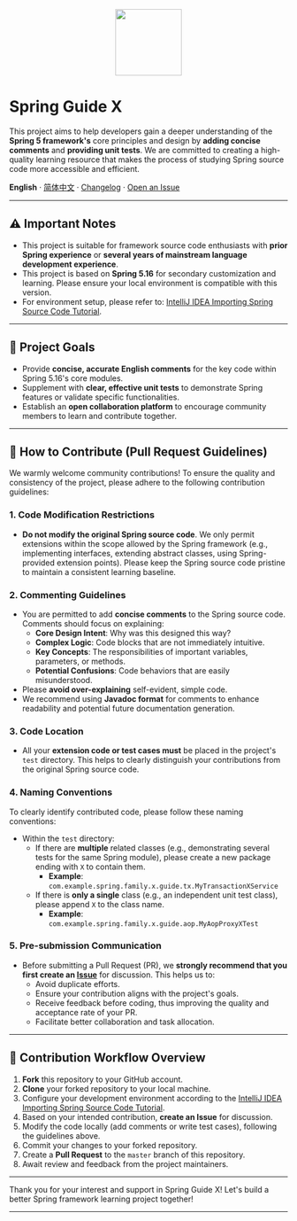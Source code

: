 <div align="center"><a name="readme-top"></a>

<img height="120" src="https://github.com/jasperyou/spring-guide-x/blob/master/Spring_Framework_Logo_2018.svg.png">
</div>

# Spring Guide X

This project aims to help developers gain a deeper understanding of the **Spring 5 framework's** core principles and design by **adding concise comments** and **providing unit tests**. We are committed to creating a high-quality learning resource that makes the process of studying Spring source code more accessible and efficient.

**English** · [简体中文](./README.md) · [Changelog](./CHANGELOG.md) · [Open an Issue](https://github.com/jasperyou/spring-guide-x/issues/new)

-----

## ⚠️ Important Notes

  * This project is suitable for framework source code enthusiasts with **prior Spring experience** or **several years of mainstream language development experience**.
  * This project is based on **Spring 5.16** for secondary customization and learning. Please ensure your local environment is compatible with this version.
  * For environment setup, please refer to: [IntelliJ IDEA Importing Spring Source Code Tutorial](http://www.glorze.com/1617.html).

-----

## 🎯 Project Goals

  * Provide **concise, accurate English comments** for the key code within Spring 5.16's core modules.
  * Supplement with **clear, effective unit tests** to demonstrate Spring features or validate specific functionalities.
  * Establish an **open collaboration platform** to encourage community members to learn and contribute together.

-----

## 🚀 How to Contribute (Pull Request Guidelines)

We warmly welcome community contributions\! To ensure the quality and consistency of the project, please adhere to the following contribution guidelines:

### 1\. Code Modification Restrictions

  * **Do not modify the original Spring source code**. We only permit extensions within the scope allowed by the Spring framework (e.g., implementing interfaces, extending abstract classes, using Spring-provided extension points). Please keep the Spring source code pristine to maintain a consistent learning baseline.

### 2\. Commenting Guidelines

  * You are permitted to add **concise comments** to the Spring source code. Comments should focus on explaining:
      * **Core Design Intent**: Why was this designed this way?
      * **Complex Logic**: Code blocks that are not immediately intuitive.
      * **Key Concepts**: The responsibilities of important variables, parameters, or methods.
      * **Potential Confusions**: Code behaviors that are easily misunderstood.
  * Please **avoid over-explaining** self-evident, simple code.
  * We recommend using **Javadoc format** for comments to enhance readability and potential future documentation generation.

### 3\. Code Location

  * All your **extension code or test cases must** be placed in the project's `test` directory. This helps to clearly distinguish your contributions from the original Spring source code.

### 4\. Naming Conventions

To clearly identify contributed code, please follow these naming conventions:

  * Within the `test` directory:
      * If there are **multiple** related classes (e.g., demonstrating several tests for the same Spring module), please create a new package ending with `X` to contain them.
          * **Example**: `com.example.spring.family.x.guide.tx.MyTransactionXService`
      * If there is **only a single** class (e.g., an independent unit test class), please append `X` to the class name.
          * **Example**: `com.example.spring.family.x.guide.aop.MyAopProxyXTest`

### 5\. Pre-submission Communication

  * Before submitting a Pull Request (PR), we **strongly recommend that you first create an [Issue](https://github.com/jasperyou/spring-guide-x/issues/new)** for discussion. This helps us to:
      * Avoid duplicate efforts.
      * Ensure your contribution aligns with the project's goals.
      * Receive feedback before coding, thus improving the quality and acceptance rate of your PR.
      * Facilitate better collaboration and task allocation.

-----

## 🤝 Contribution Workflow Overview

1.  **Fork** this repository to your GitHub account.
2.  **Clone** your forked repository to your local machine.
3.  Configure your development environment according to the [IntelliJ IDEA Importing Spring Source Code Tutorial](http://www.glorze.com/1617.html).
4.  Based on your intended contribution, **create an Issue** for discussion.
5.  Modify the code locally (add comments or write test cases), following the guidelines above.
6.  Commit your changes to your forked repository.
7.  Create a **Pull Request** to the `master` branch of this repository.
8.  Await review and feedback from the project maintainers.

-----

Thank you for your interest and support in Spring Guide X\! Let's build a better Spring framework learning project together\!

-----
